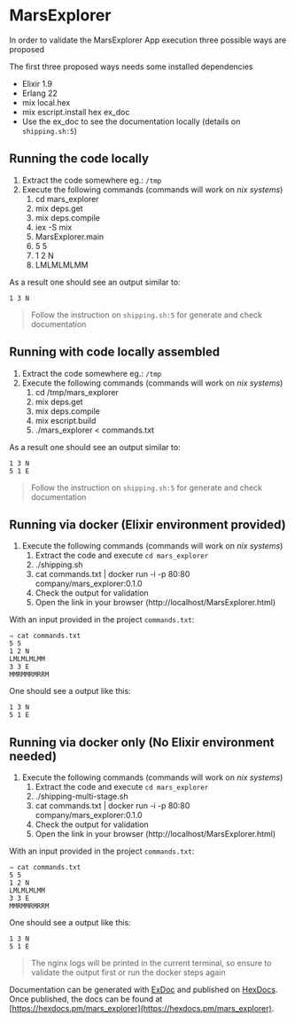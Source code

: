 # MarsExplorer

In order to validate the MarsExplorer App execution three possible ways are proposed

The first three proposed ways needs some installed dependencies
* Elixir 1.9
* Erlang 22
* mix local.hex
* mix escript.install hex ex_doc
* Use the ex_doc to see the documentation locally (details on `shipping.sh:5`)

## Running the code locally

1. Extract the code somewhere eg.: `/tmp`
1. Execute the following commands (commands will work on *nix systems*)
    1. cd mars_explorer
    1. mix deps.get
    1. mix deps.compile
    1. iex -S mix
    1. MarsExplorer.main
    1. 5 5 <enter>
    1. 1 2 N <enter>
    1. LMLMLMLMM <enter>

As a result one should see an output similar to:

```
1 3 N
```

> Follow the instruction on `shipping.sh:5` for generate and check documentation

## Running with code locally assembled

1. Extract the code somewhere eg.: `/tmp`
1. Execute the following commands (commands will work on *nix systems*)
    1. cd /tmp/mars_explorer
    1. mix deps.get
    1. mix deps.compile
    1. mix escript.build
    1. ./mars_explorer < commands.txt

As a result one should see an output similar to:

```
1 3 N
5 1 E
```

> Follow the instruction on `shipping.sh:5` for generate and check documentation

## Running via docker (Elixir environment provided)

1. Execute the following commands (commands will work on *nix systems*)
    1. Extract the code and execute `cd mars_explorer`
    1. ./shipping.sh 
    1. cat commands.txt | docker run -i -p 80:80 company/mars_explorer:0.1.0
    1. Check the output for validation
    1. Open the link in your browser (http://localhost/MarsExplorer.html)

With an input provided in the project `commands.txt`:

```
⇒ cat commands.txt
5 5
1 2 N
LMLMLMLMM
3 3 E
MMRMMRMRRM
```

One should see a output like this:

```
1 3 N
5 1 E
```

## Running via docker only (No Elixir environment needed)

1. Execute the following commands (commands will work on *nix systems*)
    1. Extract the code and execute `cd mars_explorer`
    1. ./shipping-multi-stage.sh 
    1. cat commands.txt | docker run -i -p 80:80 company/mars_explorer:0.1.0
    1. Check the output for validation
    1. Open the link in your browser (http://localhost/MarsExplorer.html)

With an input provided in the project `commands.txt`:

```
⇒ cat commands.txt
5 5
1 2 N
LMLMLMLMM
3 3 E
MMRMMRMRRM
```

One should see a output like this:

```
1 3 N
5 1 E
```

> The nginx logs will be printed in the current terminal, so ensure to validate the output first or run the docker steps again

Documentation can be generated with [ExDoc](https://github.com/elixir-lang/ex_doc)
and published on [HexDocs](https://hexdocs.pm). Once published, the docs can
be found at [https://hexdocs.pm/mars_explorer](https://hexdocs.pm/mars_explorer).

